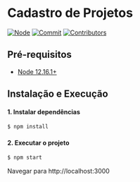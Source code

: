 # Cadastro de Projetos

[![Node][node-image]][node-url] [![Commit][last-commit-image]][last-commit-url] [![Contributors][contributors-image]][contributors-url]

## Pré-requisitos
- [Node 12.16.1+](https://nodejs.org/en/download/)

## Instalação e Execução
#### 1. Instalar dependências
```sh  
$ npm install    
```
 
#### 2. Executar o projeto
```sh  
$ npm start
```
Navegar para http://localhost:3000

[//]: # (These are reference links used in the body of this note.)
[node-image]: https://img.shields.io/badge/node-%3E%3D%2012.16.1-brightgreen.svg

[node-url]: https://nodejs.org

[contributors-image]: https://img.shields.io/github/contributors/Adson-Macedo/projeto_ig.svg

[contributors-url]: https://github.com/Adson-Macedo/projeto_ig/graphs/contributors

[last-commit-image]: https://img.shields.io/github/last-commit/Adson-Macedo/projeto_ig.svg

[last-commit-url]: https://github.com/Adson-Macedo/projeto_ig/commits
